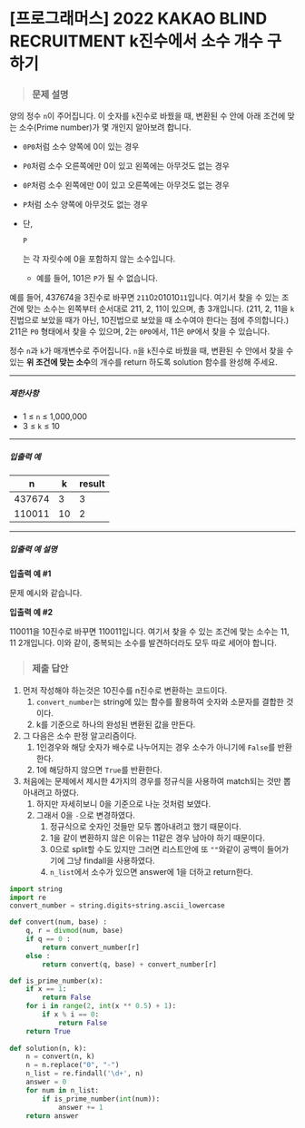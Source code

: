 # [프로그래머스] 2022 KAKAO BLIND RECRUITMENT k진수에서 소수 개수 구하기

> ### 문제 설명

양의 정수 `n`이 주어집니다. 이 숫자를 `k`진수로 바꿨을 때, 변환된 수 안에 아래 조건에 맞는 소수(Prime number)가 몇 개인지 알아보려 합니다.

- `0P0`처럼 소수 양쪽에 0이 있는 경우

- `P0`처럼 소수 오른쪽에만 0이 있고 왼쪽에는 아무것도 없는 경우

- `0P`처럼 소수 왼쪽에만 0이 있고 오른쪽에는 아무것도 없는 경우

- `P`처럼 소수 양쪽에 아무것도 없는 경우

- 단,

   

  ```
  P
  ```

  는 각 자릿수에 0을 포함하지 않는 소수입니다.

  - 예를 들어, 101은 `P`가 될 수 없습니다.

예를 들어, 437674을 3진수로 바꾸면 `211`0`2`01010`11`입니다. 여기서 찾을 수 있는 조건에 맞는 소수는 왼쪽부터 순서대로 211, 2, 11이 있으며, 총 3개입니다. (211, 2, 11을 `k`진법으로 보았을 때가 아닌, 10진법으로 보았을 때 소수여야 한다는 점에 주의합니다.) 211은 `P0` 형태에서 찾을 수 있으며, 2는 `0P0`에서, 11은 `0P`에서 찾을 수 있습니다.

정수 `n`과 `k`가 매개변수로 주어집니다. `n`을 `k`진수로 바꿨을 때, 변환된 수 안에서 찾을 수 있는 **위 조건에 맞는 소수**의 개수를 return 하도록 solution 함수를 완성해 주세요.

------

##### 제한사항

- 1 ≤ `n` ≤ 1,000,000
- 3 ≤ `k` ≤ 10

------

##### 입출력 예

| n      | k    | result |
| ------ | ---- | ------ |
| 437674 | 3    | 3      |
| 110011 | 10   | 2      |

------

##### 입출력 예 설명

**입출력 예 #1**

문제 예시와 같습니다.

**입출력 예 #2**

110011을 10진수로 바꾸면 110011입니다. 여기서 찾을 수 있는 조건에 맞는 소수는 11, 11 2개입니다. 이와 같이, 중복되는 소수를 발견하더라도 모두 따로 세어야 합니다.

> ### 제출 답안

1. 먼저 작성해야 하는것은 10진수를 n진수로 변환하는 코드이다.
   1. `convert_number`는 string에 있는 함수를 활용하여 숫자와 소문자를 결합한 것이다.
   2. k를 기준으로 하나의 완성된 변환된 값을 만든다.
2. 그 다음은 소수 판정 알고리즘이다.
   1. 1인경우와 해당 숫자가 배수로 나누어지는 경우 소수가 아니기에 `False`를 반환한다.
   2. 1에 해당하지 않으면 `True`를 반환한다.
3. 처음에는 문제에서 제시한 4가지의 경우를 정규식을 사용하여 match되는 것만 뽑아내려고 하였다.
   1. 하지만 자세히보니 0을 기준으로 나눈 것처럼 보였다.
   2. 그래서 0을 `-`으로 변경하였다.
      1. 정규식으로 숫자인 것들만 모두 뽑아내려고 했기 때문이다.
      2. 1을 같이 변환하지 않은 이유는 11같은 경우 남아야 하기 때문이다.
      3. 0으로 split할 수도 있지만 그러면 리스트안에 또 `""`와같이 공백이 들어가기에 그냥 findall을 사용하였다.
      4. `n_list`에서 소수가 있으면 answer에 1을 더하고 return한다.

```python
import string
import re
convert_number = string.digits+string.ascii_lowercase

def convert(num, base) :
    q, r = divmod(num, base)
    if q == 0 :
        return convert_number[r] 
    else :
        return convert(q, base) + convert_number[r]

def is_prime_number(x):
    if x == 1:
        return False
    for i in range(2, int(x ** 0.5) + 1):
        if x % i == 0:
            return False
    return True
    
def solution(n, k):
    n = convert(n, k)
    n = n.replace("0", "-")
    n_list = re.findall('\d+', n)
    answer = 0
    for num in n_list:
        if is_prime_number(int(num)):
            answer += 1
    return answer
```

